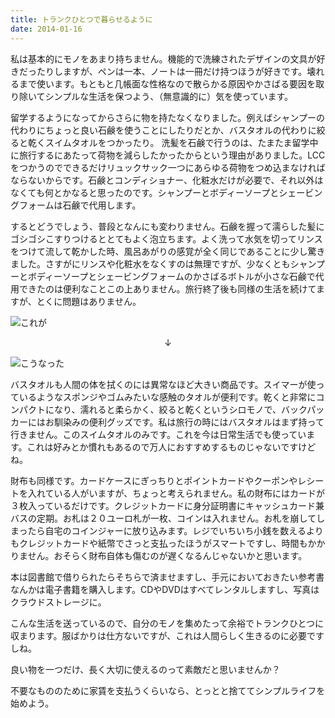 ```yaml
---
title: トランクひとつで暮らせるように
date: 2014-01-16
---
```


私は基本的にモノをあまり持ちません。機能的で洗練されたデザインの文具が好きだったりしますが、ペンは一本、ノートは一冊だけ持つほうが好きです。壊れるまで使います。もともと几帳面な性格なので散らかる原因やかさばる要因を取り除いてシンプルな生活を保つよう、（無意識的に）気を使っています。

留学するようになってからさらに物を持たなくなりました。例えばシャンプーの代わりにちょっと良い石鹸を使うことにしたりだとか、バスタオルの代わりに絞ると乾くスイムタオルをつかったり。
洗髪を石鹸で行うのは、たまたま留学中に旅行するにあたって荷物を減らしたかったからという理由がありました。LCCをつかうのでできるだけリュックサック一つにあらゆる荷物をつめ込まなければならないからです。石鹸とコンディショナー、化粧水だけが必要で、それ以外はなくても何とかなると思ったのです。シャンプーとボディーソープとシェービングフォームは石鹸で代用します。

するとどうでしょう、普段となんにも変わりません。石鹸を握って濡らした髪にゴシゴシこすりつけるととてもよく泡立ちます。よく洗って水気を切ってリンスをつけて流して乾かした時、風呂あがりの感覚が全く同じであることに少し驚きました。さすがにリンスや化粧水をなくすのは無理ですが、少なくともシャンプーとボディーソープとシェービングフォームのかさばるボトルが小さな石鹸で代用できたのは便利なことこの上ありません。旅行終了後も同様の生活を続けてますが、とくに問題はありません。

![](https://31.media.tumblr.com/eef570b5a55984c12819d48a37007778/tumblr_inline_mzkhx48Po91rxjmzd.jpg "これが")

<div style="text-align: center;">
↓
</div>


![](https://31.media.tumblr.com/4c8bea87baad8c092da8b4fefd05a8ec/tumblr_inline_mzkhxdkZTx1rxjmzd.jpg "こうなった")


バスタオルも人間の体を拭くのには異常なほど大きい商品です。スイマーが使っているようなスポンジやゴムみたいな感触のタオルが便利です。乾くと非常にコンパクトになり、濡れると柔らかく、絞ると乾くというシロモノで、バックパッカーにはお馴染みの便利グッズです。私は旅行の時にはバスタオルはまず持って行きません。このスイムタオルのみです。これを今は日常生活でも使っています。これは好みとか慣れもあるので万人におすすめするものじゃないですけどね。

財布も同様です。カードケースにぎっちりとポイントカードやクーポンやレシートを入れている人がいますが、ちょっと考えられません。私の財布にはカードが３枚入っているだけです。クレジットカードに身分証明書にキャッシュカード兼バスの定期。お札は２０ユーロ札が一枚、コインは入れません。お札を崩してしまったら自宅のコインジャーに放り込みます。レジでいちいち小銭を数えるよりもクレジットカードや紙幣でさっと支払ったほうがスマートですし、時間もかかりません。おそらく財布自体も傷むのが遅くなるんじゃないかと思います。

本は図書館で借りられたらそちらで済ませますし、手元においておきたい参考書なんかは電子書籍を購入します。CDやDVDはすべてレンタルしますし、写真はクラウドストレージに。

こんな生活を送っているので、自分のモノを集めたって余裕でトランクひとつに収まります。服ばかりは仕方ないですが、これは人間らしく生きるのに必要ですしね。

良い物を一つだけ、長く大切に使えるのって素敵だと思いませんか？

不要なもののために家賃を支払うくらいなら、とっとと捨ててシンプルライフを始めよう。
